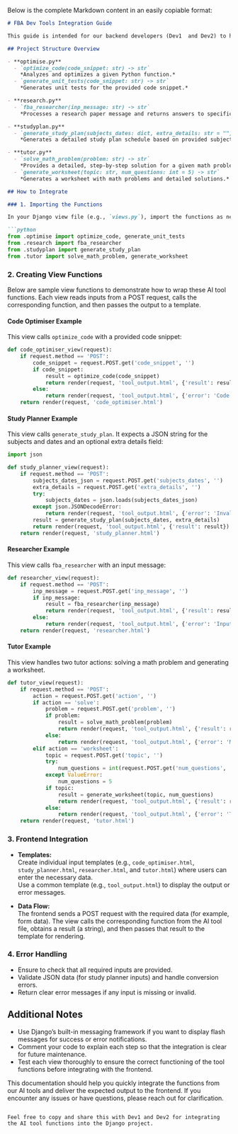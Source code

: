 Below is the complete Markdown content in an easily copiable format:

```markdown
# FBA Dev Tools Integration Guide

This guide is intended for our backend developers (Dev1  and Dev2) to help integrate AI tool functions into our Django project. We are not using APIs for these tools—instead, we will import the functions directly from our AI tool files, pass the required inputs, and then forward the output to the frontend for proper rendering.

## Project Structure Overview

- **optimise.py**
  - `optimize_code(code_snippet: str) -> str`  
    *Analyzes and optimizes a given Python function.*
  - `generate_unit_tests(code_snippet: str) -> str`  
    *Generates unit tests for the provided code snippet.*

- **research.py**
  - `fba_researcher(inp_message: str) -> str`  
    *Processes a research paper message and returns answers to specific research questions.*

- **studyplan.py**
  - `generate_study_plan(subjects_dates: dict, extra_details: str = "") -> str`  
    *Generates a detailed study plan schedule based on provided subjects and exam dates.*

- **tutor.py**
  - `solve_math_problem(problem: str) -> str`  
    *Provides a detailed, step-by-step solution for a given math problem.*
  - `generate_worksheet(topic: str, num_questions: int = 5) -> str`  
    *Generates a worksheet with math problems and detailed solutions.*

## How to Integrate

### 1. Importing the Functions

In your Django view file (e.g., `views.py`), import the functions as needed:

```python
from .optimise import optimize_code, generate_unit_tests
from .research import fba_researcher
from .studyplan import generate_study_plan
from .tutor import solve_math_problem, generate_worksheet
```

### 2. Creating View Functions

Below are sample view functions to demonstrate how to wrap these AI tool functions. Each view reads inputs from a POST request, calls the corresponding function, and then passes the output to a template.

#### **Code Optimiser Example**

This view calls `optimize_code` with a provided code snippet:

```python
def code_optimiser_view(request):
    if request.method == 'POST':
        code_snippet = request.POST.get('code_snippet', '')
        if code_snippet:
            result = optimize_code(code_snippet)
            return render(request, 'tool_output.html', {'result': result})
        else:
            return render(request, 'tool_output.html', {'error': 'Code snippet is missing.'})
    return render(request, 'code_optimiser.html')
```

#### **Study Planner Example**

This view calls `generate_study_plan`. It expects a JSON string for the subjects and dates and an optional extra details field:

```python
import json

def study_planner_view(request):
    if request.method == 'POST':
        subjects_dates_json = request.POST.get('subjects_dates', '')
        extra_details = request.POST.get('extra_details', '')
        try:
            subjects_dates = json.loads(subjects_dates_json)
        except json.JSONDecodeError:
            return render(request, 'tool_output.html', {'error': 'Invalid JSON for subjects and dates.'})
        result = generate_study_plan(subjects_dates, extra_details)
        return render(request, 'tool_output.html', {'result': result})
    return render(request, 'study_planner.html')
```

#### **Researcher Example**

This view calls `fba_researcher` with an input message:

```python
def researcher_view(request):
    if request.method == 'POST':
        inp_message = request.POST.get('inp_message', '')
        if inp_message:
            result = fba_researcher(inp_message)
            return render(request, 'tool_output.html', {'result': result})
        else:
            return render(request, 'tool_output.html', {'error': 'Input message is required.'})
    return render(request, 'researcher.html')
```

#### **Tutor Example**

This view handles two tutor actions: solving a math problem and generating a worksheet.

```python
def tutor_view(request):
    if request.method == 'POST':
        action = request.POST.get('action', '')
        if action == 'solve':
            problem = request.POST.get('problem', '')
            if problem:
                result = solve_math_problem(problem)
                return render(request, 'tool_output.html', {'result': result})
            else:
                return render(request, 'tool_output.html', {'error': 'Math problem is missing.'})
        elif action == 'worksheet':
            topic = request.POST.get('topic', '')
            try:
                num_questions = int(request.POST.get('num_questions', '5'))
            except ValueError:
                num_questions = 5
            if topic:
                result = generate_worksheet(topic, num_questions)
                return render(request, 'tool_output.html', {'result': result})
            else:
                return render(request, 'tool_output.html', {'error': 'Topic is missing.'})
    return render(request, 'tutor.html')
```

### 3. Frontend Integration

- **Templates:**  
  Create individual input templates (e.g., `code_optimiser.html`, `study_planner.html`, `researcher.html`, and `tutor.html`) where users can enter the necessary data.  
  Use a common template (e.g., `tool_output.html`) to display the output or error messages.

- **Data Flow:**  
  The frontend sends a POST request with the required data (for example, form data). The view calls the corresponding function from the AI tool file, obtains a result (a string), and then passes that result to the template for rendering.

### 4. Error Handling

- Ensure to check that all required inputs are provided.  
- Validate JSON data (for study planner inputs) and handle conversion errors.  
- Return clear error messages if any input is missing or invalid.

## Additional Notes

- Use Django’s built-in messaging framework if you want to display flash messages for success or error notifications.
- Comment your code to explain each step so that the integration is clear for future maintenance.
- Test each view thoroughly to ensure the correct functioning of the tool functions before integrating with the frontend.

This documentation should help you quickly integrate the functions from our AI tools and deliver the expected output to the frontend. If you encounter any issues or have questions, please reach out for clarification.
```

Feel free to copy and share this with Dev1 and Dev2 for integrating the AI tool functions into the Django project.